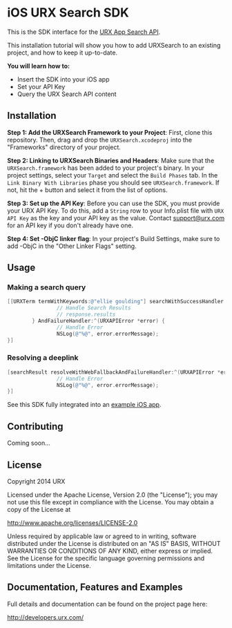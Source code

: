 iOS URX Search SDK
==================

This is the SDK interface for the [URX App Search API](http://developers.urx.com/).


This installation tutorial will show you how to add URXSearch to an existing project, and how to keep it up-to-date.

**You will learn how to:**

- Insert the SDK into your iOS app
- Set your API Key
- Query the URX Search API content


Installation
------------
**Step 1: Add the URXSearch Framework to your Project**:
First, clone this repository. Then, drag and drop the ``URXSearch.xcodeproj`` into the "Frameworks" directory of your project.


**Step 2: Linking to URXSearch Binaries and Headers**:
Make sure that the ``URXSearch.framework`` has been added to your project's binary. In your project settings, select your ``Target`` and select the ``Build Phases`` tab.  In the ``Link Binary With Libraries`` phase you should see ``URXSearch.framework``. If not, hit the + button and select it from the list of options.


**Step 3: Set up the API Key**:
Before you can use the SDK, you must provide your URX API Key. To do this, add a `String` row to your Info.plist file with ``URX API Key`` as the key and your API key as the value. Contact support@urx.com for an API key if you don't already have one.

**Step 4: Set -ObjC linker flag**:
In your project's Build Settings, make sure to add -ObjC in the "Other Linker Flags" setting.


Usage
-----
### Making a search query
```objective-c
[[URXTerm termWithKeywords:@"ellie goulding"] searchWithSuccessHandler:^(URXSearchResponse *response) {
                // Handle Search Results
                // response.results
        } AndFailureHandler:^(URXAPIError *error) {
                // Handle Error
                NSLog(@"%@", error.errorMessage);
}]
```

### Resolving a deeplink
```objective-c
[searchResult resolveWithWebFallbackAndFailureHandler:^(URXAPIError *error) {
                // Handle Error
                NSLog(@"%@", error.errorMessage);
}]
```

See this SDK fully integrated into an [example iOS app](https://github.com/URXtech/urx-sdk-ios-demo).


Contributing
------------
Coming soon...

License
-------
Copyright 2014 URX

Licensed under the Apache License, Version 2.0 (the "License");
you may not use this file except in compliance with the License.
You may obtain a copy of the License at

   http://www.apache.org/licenses/LICENSE-2.0

Unless required by applicable law or agreed to in writing, software
distributed under the License is distributed on an "AS IS" BASIS,
WITHOUT WARRANTIES OR CONDITIONS OF ANY KIND, either express or implied.
See the License for the specific language governing permissions and
limitations under the License.

Documentation, Features and Examples
------------------------------------
Full details and documentation can be found on the project page here:

http://developers.urx.com/
